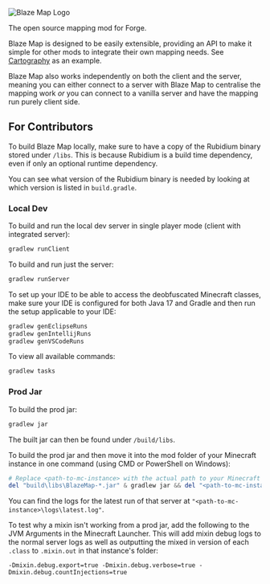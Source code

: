 ![Blaze Map Logo](https://raw.githubusercontent.com/LordFokas/BlazeMap/master/images/BlazeMap_Logo.png)

The open source mapping mod for Forge.

Blaze Map is designed to be easily extensible, providing an API to make it simple for other mods
to integrate their own mapping needs. See [Cartography](https://github.com/LordFokas/Cartography) as an example.

Blaze Map also works independently on both the client and the server, meaning you can either connect
to a server with Blaze Map to centralise the mapping work _or_ you can connect to a vanilla server and
have the mapping run purely client side.

## For Contributors

To build Blaze Map locally, make sure to have a copy of the Rubidium binary stored under `/libs`.
This is because Rubidium is a build time dependency, even if only an optional runtime dependency.

You can see what version of the Rubidium binary is needed by looking at which version is listed 
in `build.gradle`.

### Local Dev

To build and run the local dev server in single player mode (client with integrated server):

```powershell
gradlew runClient
```

To build and run just the server:

```powershell
gradlew runServer
```

To set up your IDE to be able to access the deobfuscated Minecraft classes, make sure your IDE
is configured for both Java 17 and Gradle and then run the setup applicable to your IDE:

```powershell
gradlew genEclipseRuns
gradlew genIntellijRuns
gradlew genVSCodeRuns
```

To view all available commands:

```powershell
gradlew tasks
```

### Prod Jar

To build the prod jar:

```powershell
gradlew jar
```

The built jar can then be found under `/build/libs`.

To build the prod jar and then move it into the mod folder of your Minecraft instance in one command
(using CMD or PowerShell on Windows):

```powershell
# Replace <path-to-mc-instance> with the actual path to your Minecraft instance first
del "build\libs\BlazeMap-*.jar" & gradlew jar && del "<path-to-mc-instance>\mods\BlazeMap-*" && copy "build\libs\BlazeMap-*.jar" "<path-to-mc-instance>\mods"
```

You can find the logs for the latest run of that server at `"<path-to-mc-instance>\logs\latest.log"`.

To test why a mixin isn't working from a prod jar, add the following to the JVM Arguments in the
Minecraft Launcher. This will add mixin debug logs to the normal server logs as well as outputting
the mixed in version of each `.class` to `.mixin.out` in that instance's folder:

```
-Dmixin.debug.export=true -Dmixin.debug.verbose=true -Dmixin.debug.countInjections=true 
```

